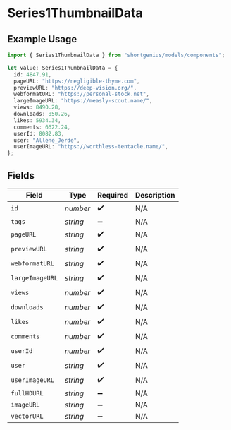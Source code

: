 # Series1ThumbnailData

## Example Usage

```typescript
import { Series1ThumbnailData } from "shortgenius/models/components";

let value: Series1ThumbnailData = {
  id: 4847.91,
  pageURL: "https://negligible-thyme.com",
  previewURL: "https://deep-vision.org/",
  webformatURL: "https://personal-stock.net",
  largeImageURL: "https://measly-scout.name/",
  views: 8490.28,
  downloads: 850.26,
  likes: 5934.34,
  comments: 6622.24,
  userId: 8082.83,
  user: "Allene_Jerde",
  userImageURL: "https://worthless-tentacle.name/",
};
```

## Fields

| Field              | Type               | Required           | Description        |
| ------------------ | ------------------ | ------------------ | ------------------ |
| `id`               | *number*           | :heavy_check_mark: | N/A                |
| `tags`             | *string*           | :heavy_minus_sign: | N/A                |
| `pageURL`          | *string*           | :heavy_check_mark: | N/A                |
| `previewURL`       | *string*           | :heavy_check_mark: | N/A                |
| `webformatURL`     | *string*           | :heavy_check_mark: | N/A                |
| `largeImageURL`    | *string*           | :heavy_check_mark: | N/A                |
| `views`            | *number*           | :heavy_check_mark: | N/A                |
| `downloads`        | *number*           | :heavy_check_mark: | N/A                |
| `likes`            | *number*           | :heavy_check_mark: | N/A                |
| `comments`         | *number*           | :heavy_check_mark: | N/A                |
| `userId`           | *number*           | :heavy_check_mark: | N/A                |
| `user`             | *string*           | :heavy_check_mark: | N/A                |
| `userImageURL`     | *string*           | :heavy_check_mark: | N/A                |
| `fullHDURL`        | *string*           | :heavy_minus_sign: | N/A                |
| `imageURL`         | *string*           | :heavy_minus_sign: | N/A                |
| `vectorURL`        | *string*           | :heavy_minus_sign: | N/A                |